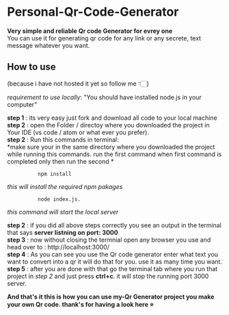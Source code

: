 # Personal-Qr-Code-Generator #  
**Very simple and reliable Qr code Generator for evrey one**  
You can use it for generating qr code for any link or any secrete, text message whatever you want.  
  
## How to use ##  
  
(because i have not hosted it yet so follow me 👇🏻)  
  
*requirement to use locally*: "You should have installed node.js in your computer"

**step 1** : its very easy just fork and download all code to your local machine   
**step 2** : open the Folder / directoy where you downloaded the project in Your IDE (vs code / atom or what ever you prefer).  
**step 2** : Run this commands in terminal:  
*make sure your in the same directory where you downloaded the project while running this commands. run the first command when first command is completed only then run the second *

              npm install
  *this will install the required npm pakages*
      
              node index.js.   

  *this command will start the local server*
                
**step 2** : if you did all above steps correctly you see an output in the terminal that says **server listning on port: 3000**  
**step 3** : now without closing the termnial open any browser you use and head over to : http://localhost:3000/  
**step 4** : As you can see you use the Qr code generator enter what text you want to convert into a qr it will do that for you. use it as many time you want.  
**step 5** : after you are done with that go the terminal tab where you run that project in *step 2*  and just press **ctrl+c**. it will stop the running port 3000 server.  

**And that's it this is how you can use my-Qr Generator project you make your own Qr code. thank's for having a look here ⭐**  




